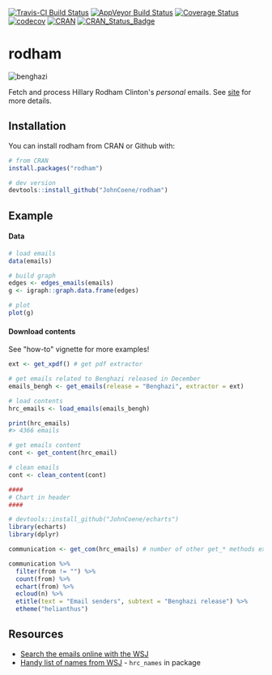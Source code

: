 [![Travis-CI Build Status](https://travis-ci.org/JohnCoene/rodham.svg?branch=master)](https://travis-ci.org/JohnCoene/rodham)
[![AppVeyor Build Status](https://ci.appveyor.com/api/projects/status/github/JohnCoene/rodham?branch=master&svg=true)](https://ci.appveyor.com/project/JohnCoene/rodham)
[![Coverage Status](https://coveralls.io/repos/github/JohnCoene/rodham/badge.svg?branch=master)](https://coveralls.io/github/JohnCoene/rodham?branch=master)
[![codecov](https://codecov.io/gh/JohnCoene/rodham/branch/master/graph/badge.svg)](https://codecov.io/gh/JohnCoene/rodham)
[![CRAN](https://img.shields.io/cran/v/rodham.svg)](https://img.shields.io/cran/v/rodham.svg)
[![CRAN_Status_Badge](http://cranlogs.r-pkg.org/badges/grand-total/rodham)](http://cranlogs.r-pkg.org/badges/grand-total/rodham)

# rodham

![benghazi](http://john-coene.com/img/thumbnails/echarts.png)

Fetch and process Hillary Rodham Clinton's *personal* emails. See [site](http://john-coene.com/packages/rodham/) for more details.

## Installation

You can install rodham from CRAN or Github with:

```R
# from CRAN
install.packages("rodham")

# dev version
devtools::install_github("JohnCoene/rodham")
```

## Example

#### Data

```R
# load emails
data(emails)

# build graph
edges <- edges_emails(emails)
g <- igraph::graph.data.frame(edges)

# plot 
plot(g)
```

#### Download contents

See "how-to" vignette for more examples! 

```R
ext <- get_xpdf() # get pdf extractor

# get emails related to Benghazi released in December
emails_bengh <- get_emails(release = "Benghazi", extractor = ext)

# load contents
hrc_emails <- load_emails(emails_bengh)

print(hrc_emails)
#> 4366 emails

# get emails content
cont <- get_content(hrc_email)

# clean emails
cont <- clean_content(cont)

####
# Chart in header
####

# devtools::install_github("JohnCoene/echarts")
library(echarts)
library(dplyr)

communication <- get_com(hrc_emails) # number of other get_* methods exist

communication %>%
  filter(from != "") %>%
  count(from) %>%
  echart(from) %>%
  ecloud(n) %>%
  etitle(text = "Email senders", subtext = "Benghazi release") %>%
  etheme("helianthus")
```

## Resources

* [Search the emails online with the WSJ](http://graphics.wsj.com/hillary-clinton-email-documents/)
* [Handy list of names from WSJ](https://github.com/wsjdata/clinton-email-cruncher/blob/master/HRCEMAIL_names.csv) - `hrc_names` in package

